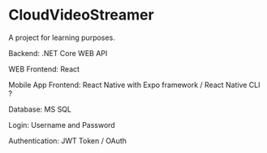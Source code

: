 # CloudVideoStreamer

A project for learning purposes. 

Backend: .NET Core WEB API

WEB Frontend: React

Mobile App Frontend: React Native with Expo framework / React Native CLI ?

Database: MS SQL

Login: Username and Password

Authentication: JWT Token / OAuth
